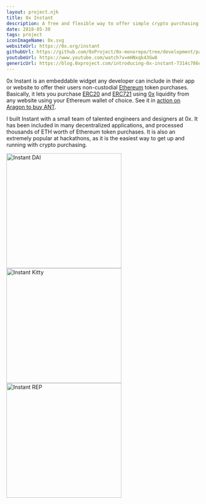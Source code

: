 ```yaml
---
layout: project.njk
title: 0x Instant
description: A free and flexible way to offer simple crypto purchasing in any app or website
date: 2018-05-30
tags: project
iconImageName: 0x.svg
websiteUrl: https://0x.org/instant
githubUrl: https://github.com/0xProject/0x-monorepo/tree/development/packages/instant
youtubeUrl: https://www.youtube.com/watch?v=mHNxqk43Gw8
genericUrl: https://blog.0xproject.com/introducing-0x-instant-7314c786d743
---
```


0x Instant is an embeddable widget any developer can include in their app or website to offer their users non-custodial [Ethereum](https://ethereum.org/) token purchases. Basically, it lets you purchase [ERC20](https://cointelegraph.com/explained/erc-20-tokens-explained) and [ERC721](http://erc721.org/) using [0x](https://0x.org/) liquidity from any website using your Ethereum wallet of choice. See it in [action on Aragon to buy ANT](https://aragon.org/token/ant).

I built Instant with a small team of talented engineers and designers at 0x. It has been included in many decentralized applications, and processed thousands of ETH worth of Ethereum token purchases. It is also an extremely popular at hackathons, as it is the easiest way to get up and running with crypto purchasing.

<div class="flex justify-center flex-wrap items-center full-width space-x-2">
  <img src="/assets/img/instant-dai.png" alt="Instant DAI" class="my-4" style="width: 300px" />
  <img src="/assets/img/instant-kitty.png" alt="Instant Kitty" class="my-4"style="width: 300px"/>
  <img src="/assets/img/instant-rep.png" alt="Instant REP" class="my-4" style="width: 300px"/>
</div>
